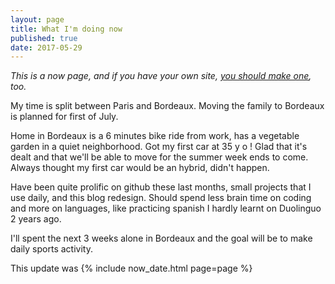 ```yaml
---
layout: page
title: What I'm doing now
published: true
date: 2017-05-29
---
```


*This is a now page, and if you have your own site,
[you should make one](http://nownownow.com/about), too.*

My time is split between Paris and Bordeaux.
Moving the family to Bordeaux is planned for first of July.

Home in Bordeaux is a 6 minutes bike ride from work, has a vegetable garden in a quiet
neighborhood.
Got my first car at 35 y o ! Glad that it's dealt and that we'll be able to move for the
summer week ends to come.
Always thought my first car would be an hybrid, didn't happen.

Have been quite prolific on github these last months, small projects that I use daily, and this
blog redesign.
Should spend less brain time on coding and more on languages, like practicing spanish I hardly
learnt on Duolinguo 2 years ago.

I'll spent the next 3 weeks alone in Bordeaux and the goal will be to make daily sports activity.

This update was {% include now_date.html page=page %}

